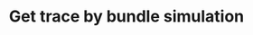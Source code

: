 ---
title: Get trace by bundle simulation
excerpt: ''
api:
  file: sentio-api.json
  operationId: GetCallTraceOnForkBundle
deprecated: false
hidden: false
metadata:
  title: ''
  description: ''
  robots: index
next:
  description: ''
---